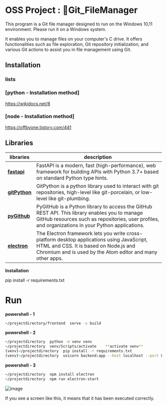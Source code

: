 # OSS Project : 📁Git_FileManager

This program is a Git file manager designed to run on the Windows 10,11 environment. 
Please run it on a Windows system.

It enables you to manage files on your computer's C drive. 
It offers functionalities such as file exploration, Git repository initialization, and various Git actions to assist you in file management using Git.


## Installation

### lists

### [python - Installation method] 
https://wikidocs.net/8

### [node - Installation method] 
https://offbyone.tistory.com/441


 ## Libraries
 
 |libraries|description|
 |---|-----|
 |[**fastapi**](https://fastapi.tiangolo.com/ko/)|FastAPI is a modern, fast (high-performance), web framework for building APIs with Python 3.7+ based on standard Python type hints.|
 |[**gitPython**](https://gitpython.readthedocs.io/en/stable/)|GitPython is a python library used to interact with git repositories, high-level like git-porcelain, or low-level like git-plumbing.|
 |[**pyGithub**](https://github.com/PyGithub/PyGithub)|PyGitHub is a Python library to access the GitHub REST API. This library enables you to manage GitHub resources such as repositories, user profiles, and organizations in your Python applications.|
 |[**electron**](https://github.com/electron/electron)|The Electron framework lets you write cross-platform desktop applications using JavaScript, HTML and CSS. It is based on Node.js and Chromium and is used by the Atom editor and many other apps.|
 

**Installation**

pip install -r requirements.txt



# Run
**powershell - 1**
```bash
~/projectdirectory/frontend  serve -s build
```

**powershell - 2**
```bash
~/projectdirectory  python -m venv venv 
~/projectdirectory  venv/Scripts/activate    **activate venv**
(venv)~/projectdirectory  pip install -r requirements.txt
(venv)~/projectdirectory  uvicorn backend:app --host localhost --port 8000    ** after serve -s build**
```

**powershell - 3**
```bash
~/projectdirectory  npm install electron
~/projectdirectory  npm run electron-start
```




![image](https://github.com/Hyeple/Git_filemanager/assets/102994654/dbe7ad0a-b154-41d4-b6d7-9ba869c1f55d)

If you see a screen like this, it means that it has been executed correctly.
